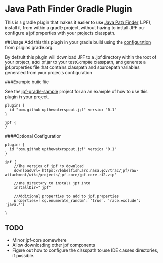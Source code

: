 # Java Path Finder Gradle Plugin

This is a gradle plugin that makes it easier to use [Java Path Finder](https://babelfish.arc.nasa.gov/trac/jpf) (JPF), install it,
from within a gradle project, without having to install JPF our configure a jpf.properties with your projects classpath.

##Usage
Add this this plugin in your gradle build using the [configuration](https://plugins.gradle.org/plugin/com.github.upthewaterspout.jpf) from plugins.gradle.org.


By default this plugin will download JPF
to a .jpf directory within the root of your project, add jpf.jar to your
testCompile classpath, and generate a jpf.properties file that contains
classpath and sourcepath variables generated from your projects configuration

###Example build file

See the [jpf-gradle-sample](https://github.com/upthewaterspout/jpf-gradle-sample) project for an an example
of how to use this plugin in your project.
```
plugins {
  id "com.github.upthewaterspout.jpf" version "0.1"
}

jpf {
}
```

####Optional Configuration
```
plugins {
  id "com.github.upthewaterspout.jpf" version "0.1"
}

jpf {
    //The version of jpf to download
    downloadUrl='https://babelfish.arc.nasa.gov/trac/jpf/raw-attachment/wiki/projects/jpf-core/jpf-core-r32.zip'

    //The directory to install jpf into
    installDir=".jpf"

    //Additional properties to add to jpf.properties
    properties=['cg.enumerate_random': 'true', 'race.exclude': 'java.*']

}
```

## TODO

- Mirror jpf-core somewhere
- Allow downloading other jpf components
- Figure out how to configure the classpath to use IDE classes directories, if possible.
